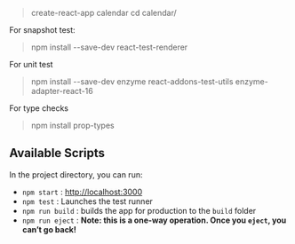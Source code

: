 > create-react-app calendar
> cd calendar/

For snapshot test:
> npm install --save-dev react-test-renderer

For unit test
> npm install --save-dev enzyme react-addons-test-utils enzyme-adapter-react-16

For type checks
> npm install prop-types

## Available Scripts

In the project directory, you can run:

- `npm start` : [http://localhost:3000](http://localhost:3000)
- `npm test` : Launches the test runner
- `npm run build` : builds the app for production to the `build` folder
- `npm run eject` : **Note: this is a one-way operation. Once you `eject`, you can’t go back!**
